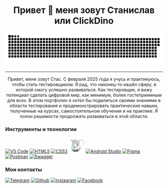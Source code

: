 <h1 align="center">Привет 👋 меня зовут Станислав или ClickDino</h1>

<p align="center">
 <img width="800" src="github-snake.svg" alt="snake"/>
</p>

---

<p align="center">Привет, меня зовут Стас. С февраля 2025 года я учусь и практикуюсь, чтобы стать тестировщиком. Я рад, что наконец-то нашёл сферу, в которой смогу успешно развиваться. Как тестировщик, я вижу потенциал сделать цифровой мир, как минимум, более гостеприимным для всех. В этом портфолио я хотел бы поделиться своими знаниями в области тестирования и продемонстрировать практические навыки, полученные на курсах, самостоятельном обучении и на практике. Я полон решимости продолжать развиваться в этой области.</p>


<h3 align="left">Инструменты и технологии</h3>

<p align="left">
<a target="_blank" href="https://code.visualstudio.com/" >
<img src="https://www.svgrepo.com/show/374171/vscode.svg" width="50" height="50" alt="VS Code"/></a>
<a href="https://developer.mozilla.org/en-US/docs/Glossary/HTML5" target="_blank" rel="noreferrer"><img src="https://www.svgrepo.com/show/452228/html-5.svg" width="50" height="50" alt="HTML5" /></a>
<a href="https://www.w3.org/TR/CSS/#css" target="_blank">
<img src="https://www.svgrepo.com/show/249755/css.svg" width="50" height="50" alt="CSS3" /></a>
<a href="https://www.charlesproxy.com/" target="_blank">
<img src="https://github.com/qajenna/qajenna/blob/main/icons/Charles.png" alt="Charles" width="50" height="50" /></a>
<a href="https://developer.android.com/studio" target="_blank">
<img src="https://img.icons8.com/?size=96&id=EgOU93v1DHjU&format=png" alt="Android Studio" width="50" height="50" /></a>
<a href="https://figma.com" target="_blank">
<img src="https://www.svgrepo.com/show/452202/figma.svg" alt="Figma" width="50" height="50"/></a>
<a href="https://www.postman.com/" target="_blank">
<img src="https://www.svgrepo.com/show/354202/postman-icon.svg" alt="Postman" width="50" height="50" /></a>
<a href="https://swagger.io/" target="_blank">
<img src="https://www.svgrepo.com/show/354420/swagger.svg" alt="Swagger" width="50" height="50" /></a>
</p>

<h3 align="left">Мои контакты</h3>

<p align="left"> 
<a href="https://t.me/dino_dollar" target="_blank"><img src="https://www.svgrepo.com/show/452115/telegram.svg" alt="Telegram" width="30" height="30"/></a>
<a href="https://www.github.com/ClickDino" target="_blank"><img src="https://img.icons8.com/?size=96&id=bVGqATNwfhYq&format=png" alt="Github" width="30" height="30"/></a>
<a href="http://www.instagram.com/chegodaev.stas" target="_blank"><img src="https://www.svgrepo.com/show/303154/instagram-2016-logo.svg" alt="Instagram" width="30" height="30"/></a>
<a href="https://www.facebook.com/chegodaev.stas" target="_blank"><img src="https://www.svgrepo.com/show/475647/facebook-color.svg" alt="Facebook" width="30" height="30"/></a>
</p>
